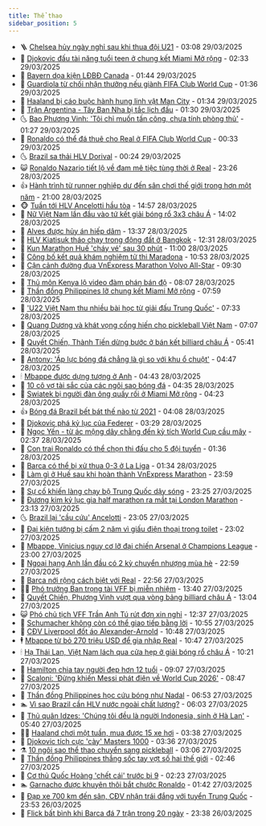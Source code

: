 ```yaml
---
title: Thể thao
sidebar_position: 5
---
```


<!-- vnexpress-the-thao:START -->
- 🪜 [Chelsea hủy ngày nghỉ sau khi thua đội U21](https://vnexpress.net/chelsea-huy-ngay-nghi-sau-khi-thua-doi-u21-4867349.html) - 03:08 29/03/2025
- 🦩 [Djokovic đấu tài năng tuổi teen ở chung kết Miami Mở rộng](https://vnexpress.net/djokovic-dau-tai-nang-tuoi-teen-o-chung-ket-miami-mo-rong-4867332.html) - 02:33 29/03/2025
- 🧰 [Bayern dọa kiện LĐBĐ Canada](https://vnexpress.net/bayern-doa-kien-ldbd-canada-4867311.html) - 01:44 29/03/2025
- 🤗 [Guardiola từ chối nhận thưởng nếu giành FIFA Club World Cup](https://vnexpress.net/guardiola-tu-choi-nhan-thuong-neu-gianh-fifa-club-world-cup-4867297.html) - 01:36 29/03/2025
- 🥳 [Haaland bị cáo buộc hành hung linh vật Man City](https://vnexpress.net/haaland-bi-cao-buoc-hanh-hung-linh-vat-man-city-4867298.html) - 01:34 29/03/2025
- 🦣 [Trận Argentina - Tây Ban Nha bị tắc lịch đấu](https://vnexpress.net/tran-argentina-tay-ban-nha-bi-tac-lich-dau-4867282.html) - 01:30 29/03/2025
- 🌜 [Bao Phương Vinh: &#39;Tôi chỉ muốn tấn công, chưa tính phòng thủ&#39;](https://vnexpress.net/bao-phuong-vinh-toi-chi-muon-tan-cong-chua-tinh-phong-thu-4867236.html) - 01:27 29/03/2025
- 🫶 [Ronaldo có thể đá thuê cho Real ở FIFA Club World Cup](https://vnexpress.net/ronaldo-co-the-da-thue-cho-real-o-fifa-club-world-cup-4867273.html) - 00:33 29/03/2025
- 🌜 [Brazil sa thải HLV Dorival](https://vnexpress.net/brazil-sa-thai-hlv-dorival-4867283.html) - 00:24 29/03/2025
- 😺 [Ronaldo Nazario tiết lộ về đam mê tiệc tùng thời ở Real](https://vnexpress.net/ronaldo-nazario-tiet-lo-ve-dam-me-tiec-tung-thoi-o-real-4867251.html) - 23:26 28/03/2025
- 👍 [Hành trình từ runner nghiệp dư đến sân chơi thế giới trong hơn một năm](https://vnexpress.net/hanh-trinh-tu-runner-nghiep-du-den-san-choi-the-gioi-trong-hon-mot-nam-4867164.html) - 21:00 28/03/2025
- 🐵 [Tuần tới HLV Ancelotti hầu tòa](https://vnexpress.net/tuan-toi-hlv-ancelotti-hau-toa-4867244.html) - 14:57 28/03/2025
- 💫 [Nữ Việt Nam lần đầu vào tứ kết giải bóng rổ 3x3 châu Á](https://vnexpress.net/nu-viet-nam-lan-dau-vao-tu-ket-giai-bong-ro-3x3-chau-a-4867242.html) - 14:02 28/03/2025
- 🦆 [Alves được hủy án hiếp dâm](https://vnexpress.net/alves-duoc-huy-an-hiep-dam-4867228.html) - 13:37 28/03/2025
- 🙉 [HLV Kiatisuk tháo chạy trong động đất ở Bangkok](https://vnexpress.net/hlv-kiatisuk-thao-chay-trong-dong-dat-o-bangkok-4867222.html) - 12:31 28/03/2025
- 📝 [Kun Marathon Huế &#39;cháy vé&#39; sau 30 phút](https://vnexpress.net/kun-marathon-hue-chay-ve-sau-30-phut-4867126.html) - 11:00 28/03/2025
- 💯 [Công bố kết quả khám nghiệm tử thi Maradona](https://vnexpress.net/cong-bo-ket-qua-kham-nghiem-tu-thi-maradona-4867152.html) - 10:53 28/03/2025
- 🌈 [Cận cảnh đường đua VnExpress Marathon Volvo All-Star](https://vnexpress.net/can-canh-duong-dua-vnexpress-marathon-volvo-all-star-4866683.html) - 09:30 28/03/2025
- 🦩 [Thủ môn Kenya lộ video đàm phán bán độ](https://vnexpress.net/thu-mon-kenya-lo-video-dam-phan-ban-do-4867078.html) - 08:07 28/03/2025
- 🐲 [Thần đồng Philippines lỡ chung kết Miami Mở rộng](https://vnexpress.net/than-dong-philippines-lo-chung-ket-miami-mo-rong-4867071.html) - 07:59 28/03/2025
- 🌁 [&#39;U22 Việt Nam thu nhiều bài học từ giải đấu Trung Quốc&#39;](https://vnexpress.net/u22-viet-nam-thu-nhieu-bai-hoc-tu-giai-dau-trung-quoc-4867035.html) - 07:33 28/03/2025
- 💯 [Quang Dương và khát vọng cống hiến cho pickleball Việt Nam](https://vnexpress.net/quang-duong-va-khat-vong-cong-hien-cho-pickleball-viet-nam-4866881.html) - 07:07 28/03/2025
- 🌝 [Quyết Chiến, Thành Tiến dừng bước ở bán kết billiard châu Á](https://vnexpress.net/quyet-chien-thanh-tien-dung-buoc-o-ban-ket-billiard-chau-a-4867015.html) - 05:41 28/03/2025
- 🤖 [Antony: &#39;Áp lực bóng đá chẳng là gì so với khu ổ chuột&#39;](https://vnexpress.net/antony-ap-luc-bong-da-chang-la-gi-so-voi-khu-o-chuot-4866913.html) - 04:47 28/03/2025
- 🕯 [Mbappe được dựng tượng ở Anh](https://vnexpress.net/mbappe-duoc-dung-tuong-o-anh-4866812.html) - 04:43 28/03/2025
- 🧰 [10 cô vợ tài sắc của các ngôi sao bóng đá](https://vnexpress.net/10-co-vo-tai-sac-cua-cac-ngoi-sao-bong-da-4866774.html) - 04:35 28/03/2025
- 🥳 [Swiatek bị người đàn ông quấy rối ở Miami Mở rộng](https://vnexpress.net/swiatek-bi-nguoi-dan-ong-quay-roi-o-miami-mo-rong-4866963.html) - 04:23 28/03/2025
- 👍 [Bóng đá Brazil bết bát thế nào từ 2021](https://vnexpress.net/bong-da-brazil-bet-bat-the-nao-tu-2021-vnepre-4866755.html) - 04:08 28/03/2025
- 💪 [Djokovic phá kỷ lục của Federer](https://vnexpress.net/djokovic-pha-ky-luc-cua-federer-4866943.html) - 03:29 28/03/2025
- 👹 [Ngọc Yến - từ ác mộng dây chằng đến kỳ tích World Cup cầu mây](https://vnexpress.net/ngoc-yen-tu-ac-mong-day-chang-den-ky-tich-world-cup-cau-may-4866277.html) - 02:37 28/03/2025
- 🧰 [Con trai Ronaldo có thể chọn thi đấu cho 5 đội tuyển](https://vnexpress.net/con-trai-ronaldo-co-the-chon-thi-dau-cho-5-doi-tuyen-4866822.html) - 01:36 28/03/2025
- 🚀 [Barca có thể bị xử thua 0-3 ở La Liga](https://vnexpress.net/barca-co-the-bi-xu-thua-0-3-o-la-liga-4866826.html) - 01:34 28/03/2025
- 🎃 [Làm gì ở Huế sau khi hoàn thành VnExpress Marathon](https://vnexpress.net/lam-gi-o-hue-sau-khi-hoan-thanh-vnexpress-marathon-4865480.html) - 23:59 27/03/2025
- 🧰 [Sự cố khiến làng chạy bộ Trung Quốc dậy sóng](https://vnexpress.net/su-co-khien-lang-chay-bo-trung-quoc-day-song-4866745.html) - 23:25 27/03/2025
- 👀 [Đương kim kỷ lục gia half marathon ra mắt tại London Marathon](https://vnexpress.net/duong-kim-ky-luc-gia-half-marathon-ra-mat-tai-london-marathon-4866806.html) - 23:13 27/03/2025
- 🌜 [Brazil lại &#39;cầu cứu&#39; Ancelotti](https://vnexpress.net/brazil-lai-cau-cuu-ancelotti-4866809.html) - 23:05 27/03/2025
- 🫶 [Đại kiện tướng bị cấm 2 năm vì giấu điện thoại trong toilet](https://vnexpress.net/dai-kien-tuong-bi-cam-2-nam-vi-giau-dien-thoai-trong-toilet-4866795.html) - 23:02 27/03/2025
- 🦄 [Mbappe, Vinicius nguy cơ lỡ đại chiến Arsenal ở Champions League](https://vnexpress.net/mbappe-vinicius-nguy-co-lo-dai-chien-arsenal-o-champions-league-4866807.html) - 23:00 27/03/2025
- 🥳 [Ngoại hạng Anh lần đầu có 2 kỳ chuyển nhượng mùa hè](https://vnexpress.net/ngoai-hang-anh-lan-dau-co-2-ky-chuyen-nhuong-mua-he-4866808.html) - 22:59 27/03/2025
- 🐲 [Barca nới rộng cách biệt với Real](https://vnexpress.net/barca-noi-rong-cach-biet-voi-real-4866811.html) - 22:56 27/03/2025
- 🧑‍🏫 [Phó trưởng Ban trọng tài VFF bị miễn nhiệm](https://vnexpress.net/pho-truong-ban-trong-tai-vff-bi-mien-nhiem-4866758.html) - 13:40 27/03/2025
- 🤔 [Quyết Chiến, Phương Vinh vượt qua vòng bảng billiard châu Á](https://vnexpress.net/quyet-chien-phuong-vinh-vuot-qua-vong-bang-billiard-chau-a-4866743.html) - 13:04 27/03/2025
- 😺 [Phó chủ tịch VFF Trần Anh Tú rút đơn xin nghỉ](https://vnexpress.net/pho-chu-tich-vff-tran-anh-tu-rut-don-xin-nghi-4866740.html) - 12:37 27/03/2025
- 💪 [Schumacher không còn có thể giao tiếp bằng lời](https://vnexpress.net/schumacher-khong-con-co-the-giao-tiep-bang-loi-4866687.html) - 10:55 27/03/2025
- 💼 [CĐV Liverpool đốt áo Alexander-Arnold](https://vnexpress.net/cdv-liverpool-dot-ao-alexander-arnold-4866675.html) - 10:48 27/03/2025
- 🕴 [Mbappe từ bỏ 270 triệu USD để gia nhập Real](https://vnexpress.net/mbappe-tu-bo-270-trieu-usd-de-gia-nhap-real-4866623.html) - 10:47 27/03/2025
- 🕯 [Hạ Thái Lan, Việt Nam lách qua cửa hẹp ở giải bóng rổ châu Á](https://vnexpress.net/ha-thai-lan-viet-nam-lach-qua-cua-hep-o-giai-bong-ro-chau-a-4866704.html) - 10:21 27/03/2025
- 📝 [Hamilton chia tay người đẹp hơn 12 tuổi](https://vnexpress.net/hamilton-chia-tay-nguoi-dep-hon-12-tuoi-4866671.html) - 09:07 27/03/2025
- 🧐 [Scaloni: &#39;Đừng khiến Messi phát điên về World Cup 2026&#39;](https://vnexpress.net/scaloni-dung-khien-messi-phat-dien-ve-world-cup-2026-4866638.html) - 08:47 27/03/2025
- 🙉 [Thần đồng Philippines học cứu bóng như Nadal](https://vnexpress.net/than-dong-philippines-hoc-cuu-bong-nhu-nadal-4866529.html) - 06:53 27/03/2025
- 🏊 [Vì sao Brazil cần HLV nước ngoài chất lượng?](https://vnexpress.net/vi-sao-brazil-can-hlv-nuoc-ngoai-chat-luong-4866178.html) - 06:03 27/03/2025
- 🌊 [Thủ quân Idzes: &#39;Chúng tôi đều là người Indonesia, sinh ở Hà Lan&#39;](https://vnexpress.net/thu-quan-idzes-chung-toi-deu-la-nguoi-indonesia-sinh-o-ha-lan-4866465.html) - 05:40 27/03/2025
- 👨‍🏫 [Haaland chơi một tuần, mua được 15 xe hơi](https://vnexpress.net/haaland-choi-mot-tuan-mua-duoc-15-xe-hoi-4866411.html) - 03:38 27/03/2025
- 🥷 [Djokovic tích cực &#39;cày&#39; Masters 1000](https://vnexpress.net/djokovic-tich-cuc-cay-masters-1000-4866481.html) - 03:36 27/03/2025
- ⚗️ [10 ngôi sao thể thao chuyển sang pickleball](https://vnexpress.net/10-ngoi-sao-the-thao-chuyen-sang-pickleball-4865823.html) - 03:06 27/03/2025
- 🌮 [Thần đồng Philippines thắng sốc tay vợt số hai thế giới](https://vnexpress.net/than-dong-philippines-thang-soc-tay-vot-so-hai-the-gioi-4866440.html) - 02:46 27/03/2025
- 🤩 [Cơ thủ Quốc Hoàng &#39;chết cái&#39; trước bi 9](https://vnexpress.net/co-thu-quoc-hoang-chet-cai-truoc-bi-9-4866395.html) - 02:23 27/03/2025
- 🏊 [Garnacho được khuyên thôi bắt chước Ronaldo](https://vnexpress.net/garnacho-duoc-khuyen-thoi-bat-chuoc-ronaldo-4866360.html) - 01:42 27/03/2025
- 🐎 [Đạp xe 700 km đến sân, CĐV nhận trái đắng với tuyển Trung Quốc](https://vnexpress.net/dap-xe-700-km-den-san-cdv-nhan-trai-dang-voi-tuyen-trung-quoc-4866204.html) - 23:53 26/03/2025
- 💫 [Flick bất bình khi Barca đá 7 trận trong 20 ngày](https://vnexpress.net/flick-bat-binh-khi-barca-da-7-tran-trong-20-ngay-4866356.html) - 23:38 26/03/2025<!-- vnexpress-the-thao:END -->
